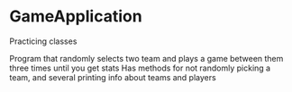 # GameApplication
Practicing classes

Program that randomly selects two team and plays a game between them three times until you get stats
Has methods for not randomly picking a team, and several printing info about teams and players
